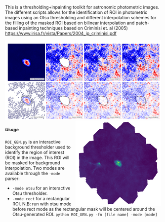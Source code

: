 This is a thresholding+inpainting toolkit for astronomic photometric images. The different scripts allows for the identification of ROI in photometric images using an Otsu thresholding and different interpolation schemes for the filling of the masked ROI based on bilinear interpolation and patch-based inpainting techniques based on Criminisi et. al (2005) https://www.irisa.fr/vista/Papers/2004_ip_criminisi.pdf 

![Comparision](/images/out.jpg)
<img align="right" src="images/ROI_GEN.gif" width="276" height="276">
##### Usage
`ROI_GEN.py` is an interactive background thresholder used to identify the region of interest (ROI) in the image. This ROI will be masked for background interpolation. Two modes are available through the `-mode` parser:
  - `-mode otsu` for an interactive Otsu thresholder.
  - `-mode rect` for a rectangular ROI.
N.B: run with otsu mode before rect mode as the rectangular mask will be centered around the Otsu-generated ROI.
`python ROI_GEN.py -fn [file name] -mode [mode]`
